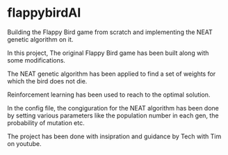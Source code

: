 # flappybirdAI
Building the Flappy Bird game from scratch and implementing the NEAT genetic algorithm on it.

In this project, The original Flappy Bird game has been built along with some modifications.

The NEAT genetic algorithm has been applied to find a set of weights for which the bird does not die. 

Reinforcement learning has been used to reach to the optimal solution.

In the config file, the congiguration for the NEAT algorithm has been done by setting various parameters like the population number in each gen, the probability of mutation etc.

The project has been done with insipration and guidance by Tech with Tim on youtube.

